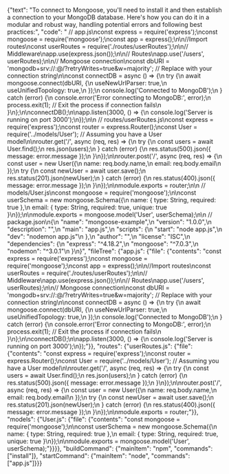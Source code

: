 {"text": "To connect to Mongoose, you'll need to install it and then establish a connection to your MongoDB database.  Here's how you can do it in a modular and robust way, handling potential errors and following best practices:", "code": " \/\/ app.js\nconst express = require('express');\nconst mongoose = require('mongoose');\nconst app = express();\n\n//Import routes\nconst userRoutes = require('./routes/userRoutes');\n\n// Middleware\napp.use(express.json());\n\n// Routes\napp.use('/users', userRoutes);\n\n// Mongoose connection\nconst dbURI = 'mongodb+srv://<username>:<password>@<cluster-address>/<database-name>?retryWrites=true&w=majority'; // Replace with your connection string\n\nconst connectDB = async () => {\n    try {\n        await mongoose.connect(dbURI, {\n            useNewUrlParser: true,\n            useUnifiedTopology: true,\n        });\n        console.log('Connected to MongoDB');\n    } catch (error) {\n        console.error('Error connecting to MongoDB:', error);\n        process.exit(1); // Exit the process if connection fails\n    }\n};\n\nconnectDB();\n\napp.listen(3000, () => {\n    console.log('Server is running on port 3000');\n});\n\n \/\/ routes\/userRoutes.js\nconst express = require('express');\nconst router = express.Router();\nconst User = require('../models/User'); // Assuming you have a User model\n\nrouter.get('/', async (req, res) => {\n    try {\n        const users = await User.find();\n        res.json(users);\n    } catch (error) {\n        res.status(500).json({ message: error.message });\n    }\n});\n\nrouter.post('/', async (req, res) => {\n    const user = new User({\n        name: req.body.name,\n        email: req.body.email\n    });\n    try {\n        const newUser = await user.save();\n        res.status(201).json(newUser);\n    } catch (error) {\n        res.status(400).json({ message: error.message });\n    }\n});\n\nmodule.exports = router;\n\n \/\/ models\/User.js\nconst mongoose = require('mongoose');\n\nconst userSchema = new mongoose.Schema({\n    name: { type: String, required: true },\n    email: { type: String, required: true, unique: true }\n});\n\nmodule.exports = mongoose.model('User', userSchema);\n\n \/\/ package.json\n{\n  \"name\": \"mongoose-example\",\n  \"version\": \"1.0.0\",\n  \"description\": \"\",\n  \"main\": \"app.js\",\n  \"scripts\": {\n    \"start\": \"node app.js\",\n    \"dev\": \"nodemon app.js\"\n  },\n  \"author\": \"\",\n  \"license\": \"ISC\",\n  \"dependencies\": {\n    \"express\": \"^4.18.2\",\n    \"mongoose\": \"^7.0.3\",\n    \"nodemon\": \"^3.0.1\"\n  }\n}", "fileTree": {"app.js": {"file": {"contents": "const express = require('express');\nconst mongoose = require('mongoose');\nconst app = express();\n\n//Import routes\nconst userRoutes = require('./routes/userRoutes');\n\n// Middleware\napp.use(express.json());\n\n// Routes\napp.use('/users', userRoutes);\n\n// Mongoose connection\nconst dbURI = 'mongodb+srv://<username>:<password>@<cluster-address>/<database-name>?retryWrites=true&w=majority'; // Replace with your connection string\n\nconst connectDB = async () => {\n    try {\n        await mongoose.connect(dbURI, {\n            useNewUrlParser: true,\n            useUnifiedTopology: true,\n        });\n        console.log('Connected to MongoDB');\n    } catch (error) {\n        console.error('Error connecting to MongoDB:', error);\n        process.exit(1); // Exit the process if connection fails\n    }\n};\n\nconnectDB();\n\napp.listen(3000, () => {\n    console.log('Server is running on port 3000');\n});"}}, "routes": {"userRoutes.js": {"file": {"contents": "const express = require('express');\nconst router = express.Router();\nconst User = require('../models/User'); // Assuming you have a User model\n\nrouter.get('/', async (req, res) => {\n    try {\n        const users = await User.find();\n        res.json(users);\n    } catch (error) {\n        res.status(500).json({ message: error.message });\n    }\n});\n\nrouter.post('/', async (req, res) => {\n    const user = new User({\n        name: req.body.name,\n        email: req.body.email\n    });\n    try {\n        const newUser = await user.save();\n        res.status(201).json(newUser);\n    } catch (error) {\n        res.status(400).json({ message: error.message });\n    }\n});\n\nmodule.exports = router;"}}, "models": {"User.js": {"file": {"contents": "const mongoose = require('mongoose');\n\nconst userSchema = new mongoose.Schema({\n    name: { type: String, required: true },\n    email: { type: String, required: true, unique: true }\n});\n\nmodule.exports = mongoose.model('User', userSchema);"}}}}, "buildCommand": {"mainItem": "npm", "commands": ["install"]}, "startCommand": {"mainItem": "node", "commands": ["app.js"]}}}